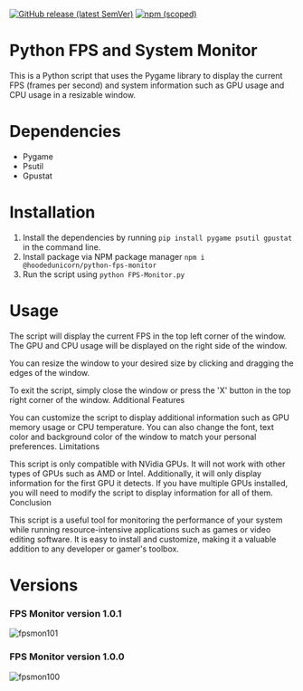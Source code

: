 [![GitHub release (latest SemVer)](https://img.shields.io/github/v/release/HoodedUnicorn/Python-FPS-Monitor?color=gree&label=Github)](https://github.com/HoodedUnicorn/Python-FPS-Monitor/Releases)
[![npm (scoped)](https://img.shields.io/npm/v/@hoodedunicorn/python-fps-monitor?color=red)](hhttps://www.npmjs.com/package/@hoodedunicorn/python-fps-monitor)


# Python FPS and System Monitor

This is a Python script that uses the Pygame library to display the current FPS (frames per second) and system information such as GPU usage and CPU usage in a resizable window.
<br>
<h1>Dependencies</h1>

* Pygame
* Psutil
* Gpustat

<h1>Installation</h1>

 1. Install the dependencies by running `pip install pygame psutil gpustat` in the command line. <br>
 2. Install package via NPM package manager `npm i @hoodedunicorn/python-fps-monitor` <br>
 3. Run the script using `python FPS-Monitor.py`

<h1>Usage</h1>

The script will display the current FPS in the top left corner of the window. The GPU and CPU usage will be displayed on the right side of the window.

You can resize the window to your desired size by clicking and dragging the edges of the window.

To exit the script, simply close the window or press the 'X' button in the top right corner of the window.
Additional Features

You can customize the script to display additional information such as GPU memory usage or CPU temperature. You can also change the font, text color and background color of the window to match your personal preferences.
Limitations

This script is only compatible with NVidia GPUs. It will not work with other types of GPUs such as AMD or Intel. Additionally, it will only display information for the first GPU it detects. If you have multiple GPUs installed, you will need to modify the script to display information for all of them.
Conclusion

This script is a useful tool for monitoring the performance of your system while running resource-intensive applications such as games or video editing software. It is easy to install and customize, making it a valuable addition to any developer or gamer's toolbox.

<h1>Versions</h1>

<h3>FPS Monitor version 1.0.1</h3>

![fpsmon101](https://user-images.githubusercontent.com/68126304/215294225-68794013-7587-4482-b29c-59bf37cabce5.PNG)

<h3>FPS Monitor version 1.0.0</h3>

![fpsmon100](https://user-images.githubusercontent.com/68126304/215294191-982f19c5-c9e5-441d-8929-cf3a4285fc5f.PNG)
